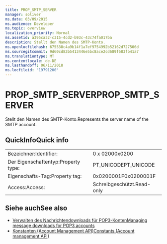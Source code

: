 ```yaml
---
title: PROP_SMTP_SERVER
manager: soliver
ms.date: 03/09/2015
ms.audience: Developer
ms.topic: overview
localization_priority: Normal
ms.assetid: a395ca32-c315-4cd2-b93c-43c74fa017ba
description: Stellt den Namen des SMTP-Konto.
ms.openlocfilehash: 675538c4a9b14f1a7ef9754992b52162d727506d
ms.sourcegitcommit: 9d60cd82b5413446e5bc8ace2cd689f683fb41a7
ms.translationtype: MT
ms.contentlocale: de-DE
ms.lasthandoff: 06/11/2018
ms.locfileid: "19791200"
---
```

# <a name="propsmtpserver"></a><span data-ttu-id="8d35b-103">PROP_SMTP_SERVER</span><span class="sxs-lookup"><span data-stu-id="8d35b-103">PROP_SMTP_SERVER</span></span>

<span data-ttu-id="8d35b-104">Stellt den Namen des SMTP-Konto.</span><span class="sxs-lookup"><span data-stu-id="8d35b-104">Represents the server name of the SMTP account.</span></span>
  
## <a name="quick-info"></a><span data-ttu-id="8d35b-105">QuickInfo</span><span class="sxs-lookup"><span data-stu-id="8d35b-105">Quick info</span></span>

|||
|:-----|:-----|
|<span data-ttu-id="8d35b-106">Bezeichner:</span><span class="sxs-lookup"><span data-stu-id="8d35b-106">Identifier:</span></span>  <br/> |<span data-ttu-id="8d35b-107">0 x 0200</span><span class="sxs-lookup"><span data-stu-id="8d35b-107">0x0200</span></span>  <br/> |
|<span data-ttu-id="8d35b-108">Der Eigenschaftentyp:</span><span class="sxs-lookup"><span data-stu-id="8d35b-108">Property type:</span></span>  <br/> |<span data-ttu-id="8d35b-109">PT_UNICODE</span><span class="sxs-lookup"><span data-stu-id="8d35b-109">PT_UNICODE</span></span>  <br/> |
|<span data-ttu-id="8d35b-110">Eigenschafts-Tag:</span><span class="sxs-lookup"><span data-stu-id="8d35b-110">Property tag:</span></span>  <br/> |<span data-ttu-id="8d35b-111">0x0200001F</span><span class="sxs-lookup"><span data-stu-id="8d35b-111">0x0200001F</span></span>  <br/> |
|<span data-ttu-id="8d35b-112">Access:</span><span class="sxs-lookup"><span data-stu-id="8d35b-112">Access:</span></span>  <br/> |<span data-ttu-id="8d35b-113">Schreibgeschützt.</span><span class="sxs-lookup"><span data-stu-id="8d35b-113">Read-only</span></span>  <br/> |
   
## <a name="see-also"></a><span data-ttu-id="8d35b-114">Siehe auch</span><span class="sxs-lookup"><span data-stu-id="8d35b-114">See also</span></span>

- [<span data-ttu-id="8d35b-115">Verwalten des Nachrichtendownloads für POP3-Konten</span><span class="sxs-lookup"><span data-stu-id="8d35b-115">Managing message downloads for POP3 accounts</span></span>](managing-message-downloads-for-pop3-accounts.md) 
- [<span data-ttu-id="8d35b-116">Konstanten (Account Management API)</span><span class="sxs-lookup"><span data-stu-id="8d35b-116">Constants (Account management API)</span></span>](constants-account-management-api.md)

